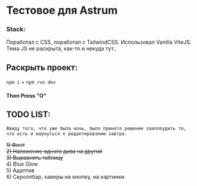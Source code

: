 # Тестовое для Astrum

### Stack:
Поработал с CSS, поработал с TailwindCSS. Использовал Vanilla ViteJS. 
Тема JS не раскрыта, как-то и некуда тут..
## Раскрыть проект:
``` npm i ``` +
```npm run dev```
#### Then Press "O"

## TODO LIST:
```Ввиду того, что уже была ночь, было принято решение зааплоудить то, что есть и вернуться к редактированию завтра.```

~~1) Фонт~~ </br>
~~2) Наложение одного дива на другой~~ </br>
~~3) Выравнять таблицу~~ </br>
4) Blue Glow </br>
5) Адаптив </br>
6) Скроллбар, хаверы на кнопку, на картинки </br>
